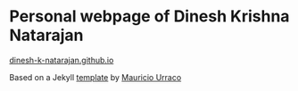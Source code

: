 # Personal webpage of Dinesh Krishna Natarajan

[dinesh-k-natarajan.github.io](https://dinesh-k-natarajan.github.io)






Based on a Jekyll [template](https://github.com/murraco/jekyll-theme-minimal-resume) by [Mauricio Urraco](https://github.com/murraco)
